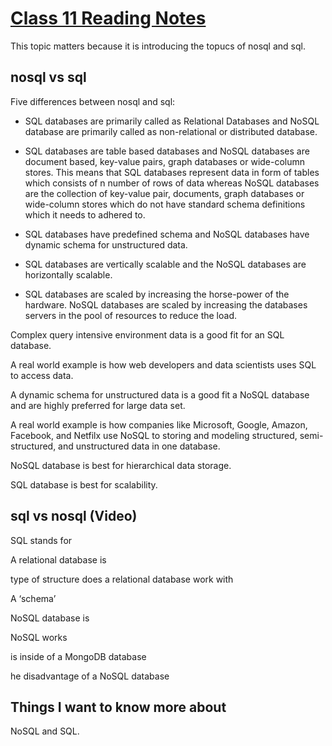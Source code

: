 # [Class 11 Reading Notes](https://github.com/snur206/reading-notes/blob/main/301/class11notes.md)

This topic matters because it is introducing the topucs of nosql and sql.

## nosql vs sql

Five differences between nosql and sql:

- SQL databases are primarily called as Relational Databases and NoSQL database are primarily called as non-relational or distributed database.
 	  
- SQL databases are table based databases and NoSQL databases are document based, key-value pairs, graph databases or wide-column stores. This means that SQL databases represent data in form of tables which consists of n number of rows of data whereas NoSQL databases are the collection of key-value pair, documents, graph databases or wide-column stores which do not have standard schema definitions which it needs to adhered to.

- SQL databases have predefined schema and NoSQL databases have dynamic schema for unstructured data.

- SQL databases are vertically scalable and the NoSQL databases are horizontally scalable.

- SQL databases are scaled by increasing the horse-power of the hardware. NoSQL databases are scaled by increasing the databases servers in the pool of resources to reduce the load.

Complex query intensive environment data is a good fit for an SQL database.

A real world example is how web developers and data scientists uses SQL to access data.

A dynamic schema for unstructured data is a good fit a NoSQL database and are highly preferred for large data set.

A real world example is how companies like Microsoft, Google, Amazon, Facebook, and Netfilx use NoSQL to storing and modeling structured, semi-structured, and unstructured data in one database. 

NoSQL database is best for hierarchical data storage.

SQL database is best for scalability.

## sql vs nosql (Video)

SQL stands for

A relational database is

type of structure does a relational database work with

A ‘schema’

NoSQL database is

NoSQL works

 is inside of a MongoDB database



he disadvantage of a NoSQL database

## Things I want to know more about

NoSQL and SQL.
